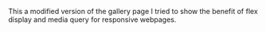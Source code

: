 This a modified version of the gallery page
I tried to show the benefit of flex display and media query for responsive webpages.